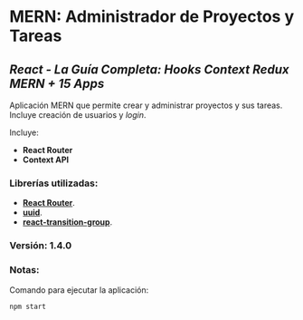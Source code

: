 # MERN: Administrador de Proyectos y Tareas

## *React - La Guía Completa: Hooks Context Redux MERN + 15 Apps*

Aplicación MERN que permite crear y administrar proyectos y sus tareas. Incluye creación de usuarios y _login_.

Incluye:
+ **React Router**
+ **Context API**

### Librerías utilizadas:
- [**React Router**](https://reactrouter.com/).
- [**uuid**](https://www.npmjs.com/package/uuid).
- [**react-transition-group**](https://www.npmjs.com/package/react-transition-group).

### Versión: 1.4.0

### Notas:
Comando para ejecutar la aplicación:
```
npm start
```
